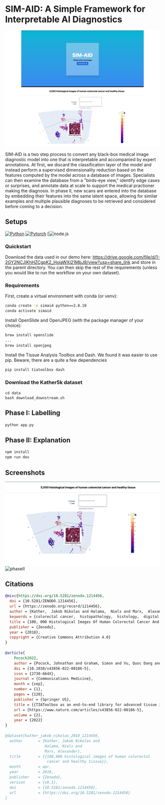 
# SIM-AID: A Simple Framework for Interpretable AI Diagnostics

![SIM-AID](sim-aid.png)

SIM-AID is a two step process to convert any black-box medical image diagnostic model into one that is interpretable and accompanied by expert annotations. At first, we discard the classification layer of the model and instead perform a supervised dimensionality reduction based on the features computed by the model across a database of images. Specialists can then examine the database from a "birds-eye view," identify edge cases or surprises, and annotate data at scale to support the medical practioner making the diagnosis. In phase II, new scans are entered into the database by embedding their features into the same latent space, allowing for similar examples and multiple plausible diagnoses to be retrieved and considered before coming to a decision. 

## Setups

[![Python](https://img.shields.io/badge/python-3.8.10-blue?logo=python&logoColor=FED643)](https://www.python.org/downloads/release/python-3810/)
[![Pytorch](https://img.shields.io/badge/pytorch-1.13.1-red?logo=pytorch)](https://pytorch.org/get-started/previous-versions/)
[![node.js](https://img.shields.io/badge/https%3A%2F%2Fnodejs.org%2Fen%2Fdownload%2F-node.js-brightgreen)

### Quickstart

Download the data used in our demo here: https://drive.google.com/file/d/1-2GY2NCJjKhHZCgpK2_HoiaWXi21MbJ8/view?usp=share_link and store in the parent directory. You can then skip the rest of the requirements (unless you would like to run the workflow on your own dataset). 

### Requirements

First, create a virtual environment with conda (or venv):

```bash 
conda create -n simaid python==3.8.10
conda activate simaid
```

Install OpenSlide and OpenJPEG (with the package manager of your choice):
```bash 
brew install openslide
...
brew install openjpeg
```

Install the Tissue Analysis Toolbox and Dash. We found it was easier to use pip. Beware, there are a quite a few dependencies
```bash
pip install tiatoolbox dash
```

### Download the Kather5k dataset
```
cd data
bash download_downstream.sh
```

## Phase I: Labelling
```bash
python app.py
```

## Phase II: Explanation
```bash
npm install
npm run dev
```

## Screenshots
![phaseI](phaseI.png)
![phaseII](phaseII.png)


## Citations


```bibtex
@misc{https://doi.org/10.5281/zenodo.1214456,
  doi = {10.5281/ZENODO.1214456},
  url = {https://zenodo.org/record/1214456},
  author = {Kather,  Jakob Nikolas and Halama,  Niels and Marx,  Alexander},
  keywords = {colorectal cancer,  histopathology,  histology,  digital pathology,  image classification},
  title = {100, 000 Histological Images Of Human Colorectal Cancer And Healthy Tissue},
  publisher = {Zenodo},
  year = {2018},
  copyright = {Creative Commons Attribution 4.0}
}

@article{
    Pocock2022,
    author = {Pocock, Johnathan and Graham, Simon and Vu, Quoc Dang and Jahanifar, Mostafa and Deshpande, Srijay and Hadjigeorghiou, Giorgos and Shephard, Adam and Bashir, Raja Muhammad Saad and Bilal, Mohsin and Lu, Wenqi and Epstein, David and Minhas, Fayyaz and Rajpoot, Nasir M and Raza, Shan E Ahmed},
    doi = {10.1038/s43856-022-00186-5},
    issn = {2730-664X},
    journal = {Communications Medicine},
    month = {sep},
    number = {1},
    pages = {120},
    publisher = {Springer US},
    title = {{TIAToolbox as an end-to-end library for advanced tissue image analytics}},
    url = {https://www.nature.com/articles/s43856-022-00186-5},
    volume = {2},
    year = {2022}
}

@dataset{kather_jakob_nikolas_2018_1214456,
  author       = {Kather, Jakob Nikolas and
                  Halama, Niels and
                  Marx, Alexander},
  title        = {{100,000 histological images of human colorectal 
                   cancer and healthy tissue}},
  month        = apr,
  year         = 2018,
  publisher    = {Zenodo},
  version      = {v0.1},
  doi          = {10.5281/zenodo.1214456},
  url          = {https://doi.org/10.5281/zenodo.1214456}
}
```
